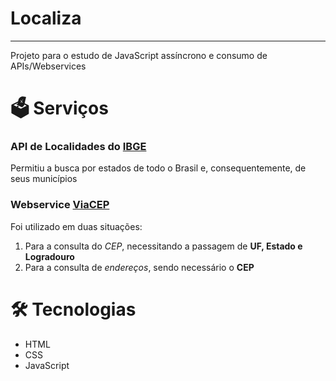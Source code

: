 # Localiza
---
Projeto para o estudo de JavaScript assíncrono e consumo de APIs/Webservices

# 🗳 Serviços
### API de Localidades do [IBGE](https://servicodados.ibge.gov.br/api/docs/localidades)
Permitiu a busca por estados de todo o Brasil e, consequentemente, de seus municípios

### Webservice [ViaCEP](https://viacep.com.br)
Foi utilizado em duas situações:  
1) Para a consulta do _CEP_, necessitando a passagem de **UF, Estado e Logradouro**  
2) Para a consulta de _endereços_, sendo necessário o **CEP**

# 🛠 Tecnologias
- HTML
- CSS
- JavaScript
